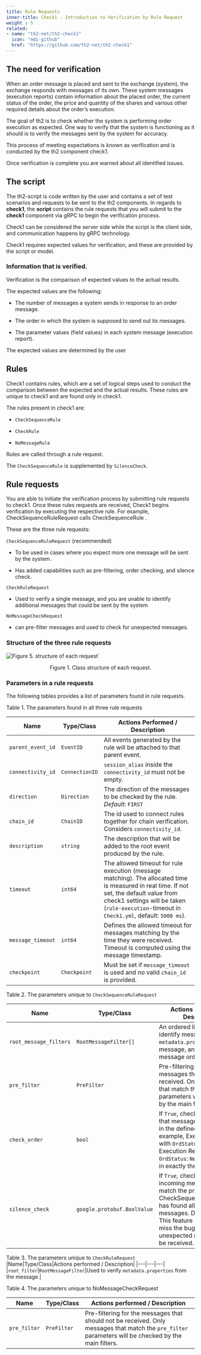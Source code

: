 ```yaml
---
title: Rule Requests
inner-title: Check1 - Introduction to Verification by Rule Request
weight : 5
related:
- name: "th2-net/th2-check1"
  icon: "mdi-github"
  href: "https://github.com/th2-net/th2-check1"
---
```


## The need for verification
When an order message is placed and sent to the exchange (system), the exchange responds with messages of its own.  These system messages (execution reports) contain information about the placed order, the current status of the order, the price and quantity of the shares and various other required details about the order’s execution.

The goal of th2 is to check whether the system is performing order execution as expected. One way to verify that the system is functioning as it should is  to verify the messages sent by the system for accuracy.

This process of meeting expectations is known as verification and is conducted by the th2 component check1.

Once verification is complete you are warned about all identified issues.

## The script
The th2-script is code written by the user and contains a set of test scenarios and requests to be sent to the th2 components. In regards to **check1**, the **script** contains the rule requests that you will submit to the **check1** component via gRPC to begin the verification process.

<notice info>
Check1 can be considered the server side while the script is the client side, and communication happens by gRPC technology.
</notice>

Check1 requires expected values for verification, and these are provided by the script or model.

### Information that is verified.

Verification is the comparison of expected values to the actual results.

The expected values are the following:

- The number of messages a system sends in response to an order message.

- The order in which the system is supposed to send out its messages.

- The parameter values (field values) in each system message (execution report).
<notice info>
The expected values are determined by the user
</notice>

## Rules

Check1 contains rules, which are a set of logical steps used to conduct the comparison between the expected and the actual results. These rules are unique to check1 and are found only in check1.

The rules present in check1 are:

- `CheckSequenceRule`

- `CheckRule`

- `NoMessageRule`

Rules are called through a rule request.

<notice info>

The `CheckSequenceRule` is supplemented by `SilenceCheck`.

</notice>

## Rule requests

You are able to initiate the verification process by submitting rule requests to check1. Once these rules requests are received, Check1 begins verification by executing the respective rule. For example, CheckSequenceRuleRequest calls CheckSequenceRule .

These are the three rule requests:

`CheckSequenceRuleRequest` (recommended)

- To be used in cases where you expect more one message will be sent by the system.

- Has added capabilities such as pre-filtering, order checking, and silence check.

`CheckRuleRequest`

- Used to verify a single message, and you are unable to identify additional messages that could be sent by the system

`NoMessageCheckRequest`

- can pre-filter messages and used to check for unexpected messages.

### Structure of the three rule requests


![](/img/boxes/exactpro/check1/structure_of_each_request.png "Figure 5. structure of each request` ")
<center> 
<figcaption class="mb-2">
Figure 1. Class structure of each request.
</figcaption>
</center>



### Parameters in a rule requests

The following tables provides a list of parameters found in rule requests.

Table 1. The parameters found in all three rule requests

|Name|Type/Class|Actions Performed / Description|
|---|---|---|
|`parent_event_id`|`EventID`|All events generated by the rule will be attached to that parent event.|
|`connectivity_id`|`ConnectionID`|`session_alias` inside the `connectivity_id` must not be empty.|
|`direction`|`Direction`|The direction of the messages to be checked by the rule. *Default*: `FIRST`|
|`chain_id`|`ChainID`|The id used to connect rules together for chain verification. Considers `connectivity_id`.| 
|`description`|`string`|The description that will be added to the root event produced by the rule.|
|`timeout`|`int64`|The allowed timeout for rule execution (message matching). The allocated time is measured in real time. If not set, the default value from check1 settings will be taken (`rule-execution`-timeout in `Check1.yml`, default: `5000 ms`).|
|`message_timeout`|`int64`|Defines the allowed timeout for messages matching by the time they were received. Timeout is computed using the message timestamp.|
|`checkpoint`|`Checkpoint`|Must be set if `message_timeout` is used and no valid `chain_id` is provided.|




Table 2. The parameters unique to `CheckSequenceRuleRequest`

|Name|Type/Class| Actions performed / Description                                                                                    |
|---|---|--------------------------------------------------------------------------------------------------------------------|
|`root_message_filters`|`RootMessageFilter[]`| An ordered list used to identify messages, to verify `metadata.properties` of the message, and check message order.|
|`pre_filter`|`PreFilter`| Pre-filtering for the messages that should not be received. Only messages that match the `pre_filter` parameters will be checked by the main filters. |
|`check_order`|`bool`| If `True`, check1 will validate that messages are received in the defined order.(For example, Execution Report with `OrdStatus`:`Pending` and Execution Report with `OrdStatus`: `New` are received in exactly the same order). |
|`silence_check`|`google.protobuf.BoolValue`| If `True`, check1 will verify incoming messages, which match the pre-filter, after a CheckSequenceRuleRequest has found all the expected messages. Default: `False`. This feature helps to not miss the bugs, where unexpected messages will be received. |



Table 3. The parameters unique to `CheckRuleRequest`
|Name|Type/Class|Actions performed / Description|
|---|---|---|
|`root_filter`|`RootMessageFilter`|Used to verify `metadata.properties` from the message.|


Table 4. The parameters unique to NoMessageCheckRequest

|Name|Type/Class| Actions performed / Description                                   |
|---|---|---|
|`pre_filter`|`PreFilter`| Pre-filtering for the messages that should not be received. Only messages that match the `pre_filter` parameters will be checked by the main filters.| 

